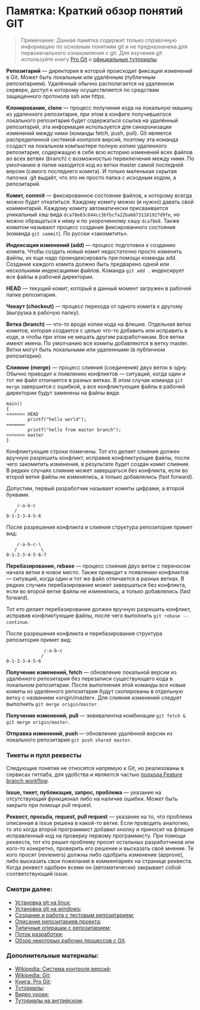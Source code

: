 # Памятка: Краткий обзор понятий GIT

>  Примечание: Данная памятка содержит только справочную информацию по основным понятиям git и не предназначена для первоначального ознакомления с git. Для изучения git используйте книгу [Pro Git](https://git-scm.com/book/ru/v1) и [официальные туториалы](https://githowto.com/ru).

**Репозитарий** — директория в которой происходит фиксация изменений в Git. Может быть локальным или удалённым (публичным репозитарием). Удалённый обычно располагается на удаленном сервере, доступ к которому осуществляется по средствам защищенного протокола ssh или https.

**Клонирование, clone** — процесс получения кода на локальную машину из удаленного репозитария, при этом в конфиге получившегося локального репозитария будет содержаться ссылка на удалённый репозитарий, эта информация используется для синхронизации изменений между ними (команды fetch, push, pull).
Git является распределенной системой контроля версий, поэтому эта команда создаст на локальном компьютере полную копию удаленного репозитария, содержащую в себе всю историю изменений всех файлов во всех ветвях (branch) с возможностью переключения между ними. По умолчанию в папке находится код из ветки master самой последней версии (самого последнего комита). И только маленькая скрытая папочка .git выдаёт, что это не просто папка с исходным кодом, а репозитарий.

**Комит, commit** — фиксированное состояние файлов, к которому всегда можно будет откатиться. Каждому комиту можно (и нужно) давать свой комментарий. Каждому комиту автоматически присваивается уникальный хэш вида `dca78e83c644cc3bfbcfa22ba66731161927d9fe`, но можно обращаться к нему и по укороченному хэшу `dca78e8`.
Также комитом называют процесс создания фиксированного состояния (команда `git commit`). По русски «закомитить». 

**Индексация изменений (add)** — процесс подготовки к созданию комита. Чтобы создать новый комит недостаточно просто изменить файлы, их еще надо проиндексировать при помощи команды add. Создание каждого комита должно быть предварено одной или несколькими индексациями файлов. Команда `git add .` индексирует все файлы в рабочей директории.

**HEAD** — текущий комит, который в данный момент загружен в рабочей папке репозитария.

**Чекаут (checkout)** — процесс перехода от одного комита к другому (выгрузка в рабочую папку).

**Ветка (branch)** — что-то вроде копии кода на флешке. Отдельная ветка комитов, которая создается с целью что-то добавить или исправить в коде, и чтобы при этом не мешать другим разработчикам. Все ветки имеют имена. По умолчанию все комиты добавляются в ветку master. Ветки могут быть локальными или удаленными (в публичном репозитарии).

**Слияние (merge)** — процесс слияния (соединения) двух веток в одну. 
Обычно приводит к появлению конфликтов — ситуаций, когда один и тот же файл отличается в разных ветках. В этом случае команда `git merge` завершится с ошибкой, а все конфликтующие файлы в рабочей директории будут заменены на файлы вида:
```
main()
{
<<<<<<< HEAD
        printf("hello world");
=======
        printf("hello from master branch");
>>>>>>> master
}
```

Конфликтующие строки помечены. Тот кто делает слияние должен вручную разрешить конфликт, исправив конфликтующие файлы, после чего закомитить изменения, в результате будет создан комит слияния. В редких случаях слияние может завершаться без конфликта, если во второй ветке файлы не изменялись, а только добавлялись (fast forward).

Допустим, первый разработчик называет комиты цифрами, а второй буквами.
```
    /-a-b-c
   /
0-1-2-3-4-5-6
```


После разрешения конфликта и слияния структура репозитория примет вид:
```
    /-a-b-c-\
   /         \
0-1-2-3-4-5-6-7
```

**Перебазирование, rebase** — процесс слияния двух веток с переносом начала ветки в новое место.
Также приводит к появлению конфликтов — ситуаций, когда один и тот же файл отличается в разных ветках.
В редких случаях перебазирование может завершаться без конфликта, если во второй ветке файлы не изменялись, а только добавлялись (fast forward).

Тот кто делает перебазирование должен вручную разрешить конфликт, исправив конфликтующие файлы, после чего выполнить `git rebase --continue`.

После разрешения конфликта и перебазирования структура репозитория примет вид:
```
              /-a-b-c
             /
0-1-2-3-4-5-6
```

**Получение изменений, fetch** — обновление локальной версии из удалённого репозитария без перезаписи существующего кода в локальном репозитарии. После выполнения этой команды все новые комиты из удалённого репозитария будут скопированы в отдельную ветку с названием «origin/master». Для слияния изменений следует выполнить `git merge origin/master`.

**Получение изменений, pull** — эквивалентна комбинации `git fetch & git merge origin/master`.

**Отправка изменений, push** — обновление удалённой версии из локального репозитария `git push shared master`.

### Тикеты и пулл реквесты
Следующие понятия не относятся напрямую к Git, но реализованы в сервисах гитлаба, для удобства и являются частью [подхода Feature branch workflow](git-workflow).

**Issue, тикет, публикация, запрос, проблема** — указание на отсутствующий функционал либо на наличие ошибки. Может быть закрыто при помощи pull request.

**Реквест, просьба, request, pull request** — указание на то, что проблема описанная в issue решена в какой-то ветке. Если проводить аналогию, то это когда второй программист добавил кнопку и приносит на флешке исправленный код на проверку первому программисту. При помощи реквеста, тот кто решил проблему просит остальных разработчиков или кого-то конкретно, проверить его решение и высказать своё мнение. Те кого просят (reviewers) должны либо одобрить изменение (approve), либо высказать свои пожелания в комментариях на странице реквеста. Когда реквест одобрен всеми он (автоматически) закрывает собой соответствующий issue.

### Смотри далее:
* [Установка git на linux](git-install-linux);
* [Установка git на windows](git-install-windows);
* [Создание и работа с тестовым репозитарием](git-new-repo);
* [Описание репозитариев проекта](git-project-repos);
* [Типичные операции с репозитарием](git-typical-operations);
* [Поток разработки](git-workflow);
* [Обзор некоторых рабочих процессов с Git](https://www.dropbox.com/s/162k1y2touadll0/%D0%BD%D0%B5%D0%BA%D0%BE%D1%82%D0%BE%D1%80%D1%8B%D0%B5%20%D1%80%D0%B0%D0%B1%D0%BE%D1%87%D0%B8%D0%B5%20%D0%BF%D1%80%D0%BE%D1%86%D0%B5%D1%81%D1%81%D1%8B%20%D1%81%20git.pdf?dl=0).

### Дополнительные материалы:
* [Wikipedia: Система контроля версий](https://ru.wikipedia.org/wiki/%D0%A1%D0%B8%D1%81%D1%82%D0%B5%D0%BC%D0%B0_%D1%83%D0%BF%D1%80%D0%B0%D0%B2%D0%BB%D0%B5%D0%BD%D0%B8%D1%8F_%D0%B2%D0%B5%D1%80%D1%81%D0%B8%D1%8F%D0%BC%D0%B8);
* [Wikipedia: Git](https://ru.wikipedia.org/wiki/Git);
* [Книга: Pro Git](https://git-scm.com/book/ru/v1);
* [Туториалы](https://githowto.com/ru);
* [Видео уроки](https://www.youtube.com/watch?v=PEKN8NtBDQ0&list=PLY4rE9dstrJyTdVJpv7FibSaXB4BHPInb);
* [Туториалы на английском](https://www.atlassian.com/git/tutorials/).